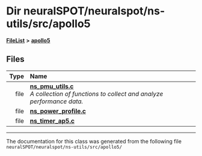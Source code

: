 

# Dir neuralSPOT/neuralspot/ns-utils/src/apollo5



[**FileList**](files.md) **>** [**apollo5**](dir_4b586f9555feab2a00d1b63aa502548f.md)












## Files

| Type | Name |
| ---: | :--- |
| file | [**ns\_pmu\_utils.c**](ns__pmu__utils_8c.md) <br>_A collection of functions to collect and analyze performance data._  |
| file | [**ns\_power\_profile.c**](apollo5_2ns__power__profile_8c.md) <br> |
| file | [**ns\_timer\_ap5.c**](ns__timer__ap5_8c.md) <br> |



























































------------------------------
The documentation for this class was generated from the following file `neuralSPOT/neuralspot/ns-utils/src/apollo5/`

